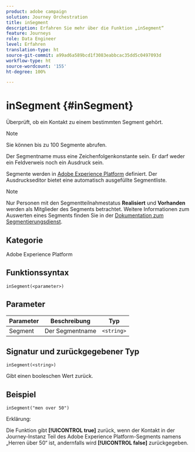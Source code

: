 ```yaml
---
product: adobe campaign
solution: Journey Orchestration
title: inSegment
description: Erfahren Sie mehr über die Funktion „inSegment“
feature: Journeys
role: Data Engineer
level: Erfahren
translation-type: ht
source-git-commit: a99ad6a589bcd1f3083eabbcac35dd5c0497093d
workflow-type: ht
source-wordcount: '155'
ht-degree: 100%

---
```



# inSegment {#inSegment}

Überprüft, ob ein Kontakt zu einem bestimmten Segment gehört.

>[!NOTE]
>
>Sie können bis zu 100 Segmente abrufen.

Der Segmentname muss eine Zeichenfolgenkonstante sein. Er darf weder ein Feldverweis noch ein Ausdruck sein.

Segmente werden in [Adobe Experience Platform](https://platform.adobe.com/segment/overview) definiert. Der Ausdruckseditor bietet eine automatisch ausgefüllte Segmentliste.

>[!NOTE]
>
>Nur Personen mit den Segmentteilnahmestatus **Realisiert** und **Vorhanden** werden als Mitglieder des Segments betrachtet. Weitere Informationen zum Auswerten eines Segments finden Sie in der [Dokumentation zum Segmentierungsdienst](https://experienceleague.adobe.com/docs/experience-platform/segmentation/tutorials/evaluate-a-segment.html?lang=de#interpret-segment-results).

## Kategorie

Adobe Experience Platform

## Funktionssyntax

`inSegment(<parameter>)`

## Parameter

| Parameter | Beschreibung | Typ |
|--- |--- |--- |
| Segment | Der Segmentname | `<string>` |

## Signatur und zurückgegebener Typ

`inSegment(<string>)`

Gibt einen booleschen Wert zurück.

## Beispiel

`inSegment("men over 50")`

Erklärung:

Die Funktion gibt **[!UICONTROL true]** zurück, wenn der Kontakt in der Journey-Instanz Teil des Adobe Experience Platform-Segments namens „Herren über 50“ ist, andernfalls wird **[!UICONTROL false]** zurückgegeben.
